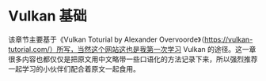 # Vulkan 基础

该章节主要基于《Vulkan Toturial by Alexander Overvoorde》（https://vulkan-tutorial.com/）所写，当然这个网站这也是我第一次学习 Vulkan 的途径。这一章很多内容也都仅仅是把原文用中文略带一些口语化的方法记录下来，所以强烈推荐一起学习的小伙伴们配合着原文一起食用。